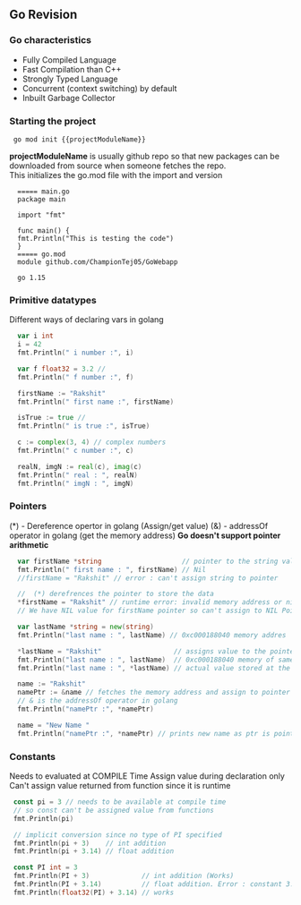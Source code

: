 ## Go Revision

### Go characteristics 
* Fully Compiled Language 
* Fast Compilation than C++
* Strongly Typed Language 
* Concurrent (context switching) by default
* Inbuilt Garbage Collector

### Starting the project 
``` go mod init {{projectModuleName}}```

**projectModuleName** is usually github repo so that new packages can be downloaded from source when someone fetches the repo.  
This initializes the go.mod file with the import and version

```
  ===== main.go
  package main

  import "fmt"

  func main() {
  fmt.Println("This is testing the code")
  }
  ===== go.mod
  module github.com/ChampionTej05/GoWebapp

  go 1.15
  ```

### Primitive datatypes
Different ways of declaring vars in golang 
```go
  var i int
  i = 42
  fmt.Println(" i number :", i)

  var f float32 = 3.2 //
  fmt.Println(" f number :", f)

  firstName := "Rakshit"
  fmt.Println(" first name :", firstName)

  isTrue := true //
  fmt.Println(" is true :", isTrue)

  c := complex(3, 4) // complex numbers
  fmt.Println(" c number :", c)

  realN, imgN := real(c), imag(c)
  fmt.Println(" real : ", realN)
  fmt.Println(" imgN : ", imgN)
  ```

### Pointers 

 (*) - Dereference opertor in golang (Assign/get value)
 (&) - addressOf operator in golang (get the memory address)
 **Go doesn't support pointer arithmetic** 
```go
  var firstName *string                    // pointer to the string value
  fmt.Println(" first name : ", firstName) // Nil
  //firstName = "Rakshit" // error : can't assign string to pointer

  //  (*) derefrences the pointer to store the data
  *firstName = "Rakshit" // runtime error: invalid memory address or nil pointer dereference 
  // We have NIL value for firstName pointer so can't assign to NIL Pointer

  var lastName *string = new(string)
  fmt.Println("last name : ", lastName) // 0xc000188040 memory addres

  *lastName = "Rakshit"                  // assigns value to the pointer memory
  fmt.Println("last name : ", lastName)  // 0xc000188040 memory of same pointer
  fmt.Println("last name : ", *lastName) // actual value stored at the memory

  name := "Rakshit"
  namePtr := &name // fetches the memory address and assign to pointer
  // & is the addressOf operator in golang
  fmt.Println("namePtr :", *namePtr)

  name = "New Name "
  fmt.Println("namePtr :", *namePtr) // prints new name as ptr is pointing to memory
  ```
 

 ### Constants 
 Needs to evaluated at COMPILE Time
 Assign value during declaration only 
 Can't assign value returned from function since it is runtime 

 ```go
  const pi = 3 // needs to be available at compile time
  // so const can't be assigned value from functions
  fmt.Println(pi)

  // implicit conversion since no type of PI specified
  fmt.Println(pi + 3)    // int addition
  fmt.Println(pi + 3.14) // float addition

  const PI int = 3
  fmt.Println(PI + 3)             // int addition (Works)
  fmt.Println(PI + 3.14)          // float addition. Error : constant 3.14 truncated to integer
  fmt.Println(float32(PI) + 3.14) // works
  ```

